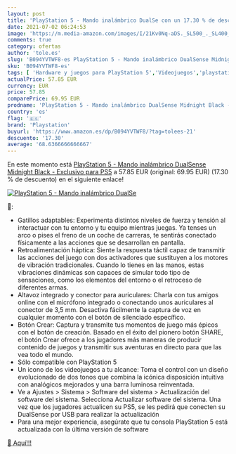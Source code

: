 ```yaml
---
layout: post
title: 'PlayStation 5 - Mando inalámbrico DualSe con un 17.30 % de descuento'
date: 2021-07-02 06:24:53
image: 'https://m.media-amazon.com/images/I/21Kv0Nq-aDS._SL500_._SL400_.jpg'
comments: true
category: ofertas
author: 'tole.es'
slug: 'B094YVTWF8-es PlayStation 5 - Mando inalámbrico DualSense Midnight Black...'
sku: 'B094YVTWF8-es'
tags: [ 'Hardware y juegos para PlayStation 5','Videojuegos','playstation','ps5', ]
actualPrice: 57.85 EUR
currency: EUR
price: 57.85
comparePrice: 69.95 EUR
prodname: 'PlayStation 5 - Mando inalámbrico DualSense Midnight Black - Exclusivo para PS5'
country: 'es'
flag: '🇪🇸'
brand: 'Playstation'
buyurl: 'https://www.amazon.es/dp/B094YVTWF8/?tag=tolees-21'
descuento: '17.30'
average: '68.6366666666667'
---
```


En este momento está [PlayStation 5 - Mando inalámbrico DualSense Midnight Black - Exclusivo para PS5](https://www.amazon.es/dp/B094YVTWF8/?tag=tolees-21) a 57.85 EUR (original: 69.95 EUR) (17.30 %  de descuento) en el siguiente enlace!

[![PlayStation 5 - Mando inalámbrico DualSe](https://m.media-amazon.com/images/I/21Kv0Nq-aDS._SL500_._SL400_.jpg)](https://www.amazon.es/dp/B094YVTWF8/?tag=tolees-21)

🔎:

- Gatillos adaptables: Experimenta distintos niveles de fuerza y tensión al interactuar con tu entorno y tu equipo mientras juegas. Ya tenses un arco o pises el freno de un coche de carreras, te sentirás conectado físicamente a las acciones que se desarrollan en pantalla.
- Retroalimentación háptica: Siente la respuesta táctil capaz de transmitir las acciones del juego con dos activadores que sustituyen a los motores de vibración tradicionales. Cuando lo tienes en las manos, estas vibraciones dinámicas son capaces de simular todo tipo de sensaciones, como los elementos del entorno o el retroceso de diferentes armas.
- Altavoz integrado y conector para auriculares: Charla con tus amigos online con el micrófono integrado o conectando unos auriculares al conector de 3,5 mm. Desactiva fácilmente la captura de voz en cualquier momento con el botón de silenciado específico.
- Botón Crear: Captura y transmite tus momentos de juego más épicos con el botón de creación. Basado en el éxito del pionero botón SHARE, el botón Crear ofrece a los jugadores más maneras de producir contenido de juegos y transmitir sus aventuras en directo para que las vea todo el mundo.
- Sólo compatible con PlayStation 5
- Un icono de los videojuegos a tu alcance: Toma el control con un diseño evolucionado de dos tonos que combina la icónica disposición intuitiva con analógicos mejorados y una barra luminosa reinventada.
- Ve a Ajustes > Sistema > Software del sistema > Actualización del software del sistema. Selecciona Actualizar software del sistema. Una vez que los jugadores actualicen su PS5, se les pedirá que conecten su DualSense por USB para realizar la actualización
- Para una mejor experiencia, asegúrate que tu consola PlayStation 5 está actualizada con la última versión de software

[🛒 Aquí!!!](https://www.amazon.es/dp/B094YVTWF8/?tag=tolees-21)
